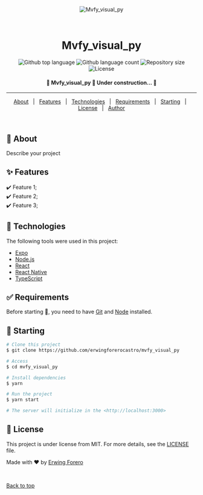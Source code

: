 <div align="center" id="top"> 
  <img src="./.github/app.gif" alt="Mvfy_visual_py" />

  &#xa0;

  <!-- <a href="https://mvfy_visual_py.netlify.app">Demo</a> -->
</div>

<h1 align="center">Mvfy_visual_py</h1>

<p align="center">
  <img alt="Github top language" src="https://img.shields.io/github/languages/top/erwingforerocastro/mvfy_visual_py?color=56BEB8">

  <img alt="Github language count" src="https://img.shields.io/github/languages/count/erwingforerocastro/mvfy_visual_py?color=56BEB8">

  <img alt="Repository size" src="https://img.shields.io/github/repo-size/erwingforerocastro/mvfy_visual_py?color=56BEB8">

  <img alt="License" src="https://img.shields.io/github/license/erwingforerocastro/mvfy_visual_py?color=56BEB8">

  <!-- <img alt="Github issues" src="https://img.shields.io/github/issues/erwingforerocastro/mvfy_visual_py?color=56BEB8" /> -->

  <!-- <img alt="Github forks" src="https://img.shields.io/github/forks/erwingforerocastro/mvfy_visual_py?color=56BEB8" /> -->

  <!-- <img alt="Github stars" src="https://img.shields.io/github/stars/erwingforerocastro/mvfy_visual_py?color=56BEB8" /> -->
</p>

<!-- Status -->

<h4 align="center"> 
	🚧  Mvfy_visual_py 🚀 Under construction...  🚧
</h4> 

<hr>

<p align="center">
  <a href="#dart-about">About</a> &#xa0; | &#xa0; 
  <a href="#sparkles-features">Features</a> &#xa0; | &#xa0;
  <a href="#rocket-technologies">Technologies</a> &#xa0; | &#xa0;
  <a href="#white_check_mark-requirements">Requirements</a> &#xa0; | &#xa0;
  <a href="#checkered_flag-starting">Starting</a> &#xa0; | &#xa0;
  <a href="#memo-license">License</a> &#xa0; | &#xa0;
  <a href="https://github.com/erwingforerocastro" target="_blank">Author</a>
</p>

<br>

## :dart: About ##

Describe your project

## :sparkles: Features ##

:heavy_check_mark: Feature 1;\
:heavy_check_mark: Feature 2;\
:heavy_check_mark: Feature 3;

## :rocket: Technologies ##

The following tools were used in this project:

- [Expo](https://expo.io/)
- [Node.js](https://nodejs.org/en/)
- [React](https://pt-br.reactjs.org/)
- [React Native](https://reactnative.dev/)
- [TypeScript](https://www.typescriptlang.org/)

## :white_check_mark: Requirements ##

Before starting :checkered_flag:, you need to have [Git](https://git-scm.com) and [Node](https://nodejs.org/en/) installed.

## :checkered_flag: Starting ##

```bash
# Clone this project
$ git clone https://github.com/erwingforerocastro/mvfy_visual_py

# Access
$ cd mvfy_visual_py

# Install dependencies
$ yarn

# Run the project
$ yarn start

# The server will initialize in the <http://localhost:3000>
```

## :memo: License ##

This project is under license from MIT. For more details, see the [LICENSE](LICENSE.md) file.


Made with :heart: by <a href="https://github.com/erwingforerocastro" target="_blank">Erwing Forero</a>

&#xa0;

<a href="#top">Back to top</a>
